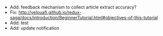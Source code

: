 - Add: feedback mechanism to collect article extract accuracy?
- Fix: http://yelouafi.github.io/redux-saga/docs/introduction/BeginnerTutorial.html#objectives-of-this-tutorial
- Add: test
- Add: update notification
